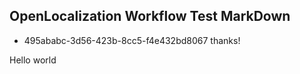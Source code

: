 ## OpenLocalization Workflow Test MarkDown
* 495ababc-3d56-423b-8cc5-f4e432bd8067 
thanks!

Hello world